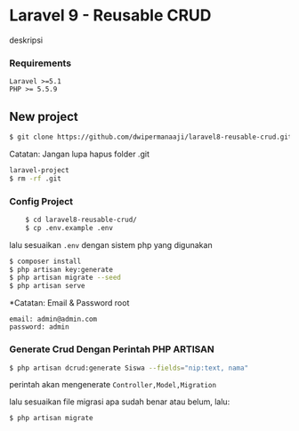 # Laravel 9 - Reusable CRUD
deskripsi
### Requirements
    Laravel >=5.1
    PHP >= 5.5.9
    
## New project
```bash
$ git clone https://github.com/dwipermanaaji/laravel8-reusable-crud.git
```

Catatan: Jangan lupa hapus folder .git 
```bash
laravel-project
$ rm -rf .git
```

### Config Project
```bash 
    $ cd laravel8-reusable-crud/
    $ cp .env.example .env
```
lalu sesuaikan `.env` dengan sistem php yang digunakan

```bash
$ composer install
$ php artisan key:generate
$ php artisan migrate --seed
$ php artisan serve
```

*Catatan: Email & Password root
```
email: admin@admin.com
password: admin
```

### Generate Crud Dengan Perintah PHP ARTISAN
```bash
$ php artisan dcrud:generate Siswa --fields="nip:text, nama"
```
perintah akan mengenerate `Controller,Model,Migration` 

lalu sesuaikan file migrasi apa sudah benar atau belum, lalu:
```bash
$ php artisan migrate
```




